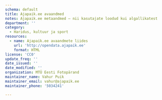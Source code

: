 ```yaml
---
schema: default
title: Ajapaik.ee avaandmed
notes: Ajapaik.ee metaandmed – nii kasutajate loodud kui algallikatest pärinevad
department: ''
category:
  - Haridus, kultuur ja sport
resources:
  - name: Ajapaik.ee avaandmete liides
    url: 'http://opendata.ajapaik.ee'
    format: HTML
license: 'CC0'
update_freq: ''
date_issued: ''
date_modified: ''
organization: MTÜ Eesti Fotopärand
maintainer_name: Vahur Puik
maintainer_email: vahur@ajapaik.ee
maintainer_phone: '5034241'

---
```

